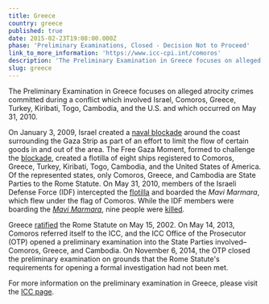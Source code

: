 ```yaml
---
title: Greece
country: greece
published: true
date: 2015-02-23T19:08:00.000Z
phase: 'Preliminary Examinations, Closed - Decision Not to Proceed'
link_to_more_information: 'https://www.icc-cpi.int/comoros'
description: 'The Preliminary Examination in Greece focuses on alleged atrocity crimes (crimes against humanity, war crimes) committed during an attack upon civilians which involved Israeli Defense Forces (IDF) and ships registered to various countries including Comoros, Greece, and Cambodia and which occurred on May 31, 2010. On November 6, 2014, the OTP closed the preliminary examination. However, on July 16, 2015, Pre-Trial Chamber I requested that the OTP reconsider her decision not to open a formal investigation.'
slug: greece
---
```



The Preliminary Examination in Greece focuses on alleged atrocity crimes committed during a conflict which involved Israel, Comoros, Greece, Turkey, Kiribati, Togo, Cambodia, and the U.S. and which occurred on May 31, 2010.

On January 3, 2009, Israel created a [naval blockade](http://www.globalsecurity.org/military/world/palestine/gaza-blockade.htm) around the coast surrounding the Gaza Strip as part of an effort to limit the flow of certain goods in and out of the area. The Free Gaza Moment, formed to challenge the [blockade](http://www.aljazeera.com/indepth/features/2011/10/20111030172356990380.html), created a flotilla of eight ships registered to Comoros, Greece, Turkey, Kiribati, Togo, Cambodia, and the United States of America. Of the represented states, only Comoros, Greece, and Cambodia are State Parties to the Rome Statute. On May 31, 2010, members of the Israeli Defense Force (IDF) intercepted the [flotilla](http://www.theguardian.com/world/2010/may/31/israeli-attacks-gaza-flotilla-activists) and boarded the *Mavi Marmara*, which flew under the flag of Comoros. While the IDF members were boarding the [*Mavi Marmara*](http://www.bbc.com/news/world-middle-east-29934002), nine people were [killed](http://www.nbcnews.com/id/37423584/ns/world_news-mideast_n_africa/t/bloody-israeli-raid-flotilla-sparks-crisis/#.VztRy_krLIU).

Greece [ratified](https://asp.icc-cpi.int/en_menus/asp/states%20parties/western%20european%20and%20other%20states/Pages/greece.aspx) the Rome Statute on May 15, 2002. On May 14, 2013, Comoros referred itself to the ICC, and the ICC Office of the Prosecutor (OTP) opened a preliminary examination into the State Parties involved–Comoros, Greece, and Cambodia. On November 6, 2014, the OTP closed the preliminary examination on grounds that the Rome Statute's requirements for opening a formal investigation had not been met.

For more information on the preliminary examination in Greece, please visit the [ICC page](https://www.icc-cpi.int/comoros).